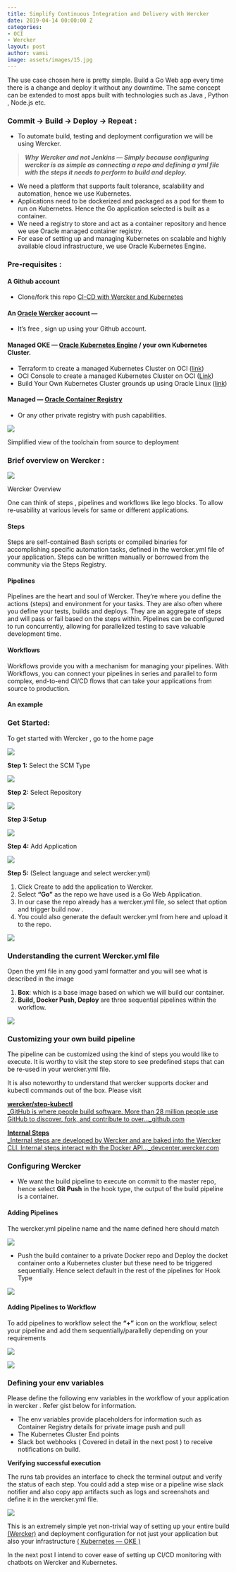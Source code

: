 ```yaml
---
title: Simplify Continuous Integration and Delivery with Wercker
date: 2019-04-14 00:00:00 Z
categories:
- OCI
- Wercker
layout: post
author: vamsi
image: assets/images/15.jpg
---
```


The use case chosen here is pretty simple. Build a Go Web app every time there is a change and deploy it without any downtime. The same concept can be extended to most apps built with technologies such as Java , Python , Node.js etc.

### **Commit -> Build -> Deploy -> Repeat :**

* To automate build, testing and deployment configuration we will be using Wercker.

> **_Why Wercker and not Jenkins — Simply because configuring wercker is as simple as connecting a repo and defining a yml file with the steps it needs to perform to build and deploy._**

* We need a platform that supports fault tolerance, scalability and automation, hence we use Kubernetes.
* Applications need to be dockerized and packaged as a pod for them to run on Kubernetes. Hence the Go application selected is built as a container.
* We need a registry to store and act as a container repository and hence we use Oracle managed container registry.
* For ease of setting up and managing Kubernetes on scalable and highly available cloud infrastructure, we use Oracle Kubernetes Engine.

### Pre-requisites :

#### A Github account

* Clone/fork this repo [CI-CD with Wercker and Kubernetes](https://github.com/vamsiramakrishnan/kubernetes-ci-cd)

#### An [Oracle Wercker](http://www.wercker.com/) account —

* It’s free , sign up using your Github account.

#### Managed OKE — [Oracle Kubernetes Engine](https://docs.cloud.oracle.com/iaas/Content/ContEng/Concepts/contengoverview.htm) / your own Kubernetes Cluster.

* Terraform to create a managed Kubernetes Cluster on OCI ([link](https://github.com/oracle/terraform-kubernetes-installer/))
* OCI Console to create a managed Kubernetes Cluster on OCI ([Link](https://docs.cloud.oracle.com/iaas/Content/ContEng/Tasks/contengcreatingclusterusingoke.htm?tocpath=Services%7CContainer%20Engine%7C_____3))
* Build Your Own Kubernetes Cluster grounds up using Oracle Linux ([link](https://docs.cloud.oracle.com/iaas/Content/ContEng/Concepts/contengoverview.htm))

#### Managed — [Oracle Container Registry](https://docs.cloud.oracle.com/iaas/Content/Registry/Concepts/registryoverview.htm)

* Or any other private registry with push capabilities.

![](https://cdn-images-1.medium.com/max/750/1*2qsueMK0qZ9kAC5NEF3yIQ.png)

Simplified view of the toolchain from source to deployment

### Brief overview on Wercker :

![](https://cdn-images-1.medium.com/max/750/1*w8sf_6j1NXWY4upa8zIfgg.png)

Wercker Overview

One can think of steps , pipelines and workflows like lego blocks. To allow re-usability at various levels for same or different applications.

#### Steps

Steps are self-contained Bash scripts or compiled binaries for accomplishing specific automation tasks, defined in the wercker.yml file of your application. Steps can be written manually or borrowed from the community via the Steps Registry.

#### Pipelines

Pipelines are the heart and soul of Wercker. They’re where you define the actions (steps) and environment for your tasks. They are also often where you define your tests, builds and deploys. They are an aggregate of steps and will pass or fail based on the steps within. Pipelines can be configured to run concurrently, allowing for parallelized testing to save valuable development time.

#### Workflows

Workflows provide you with a mechanism for managing your pipelines. With Workflows, you can connect your pipelines in series and parallel to form complex, end-to-end CI/CD flows that can take your applications from source to production.

#### An example

### Get Started:

To get started with Wercker , go to the home page

![](https://cdn-images-1.medium.com/max/750/1*weFiWkWZDmFHX85BfQcAEQ.png)

**Step 1:** Select the SCM Type

![](https://cdn-images-1.medium.com/max/750/1*ZTx5vdz5OnWYUwrYzil2Lw.png)

**Step 2:** Select Repository

![](https://cdn-images-1.medium.com/max/750/1*1f0gPxxMRhTYRUFY2Vcn_w.png)

**Step 3:Setup**

![](https://cdn-images-1.medium.com/max/750/1*J49n7Y-UAm8F0_Wd9fpmBw.png)

**Step 4:** Add Application

![](https://cdn-images-1.medium.com/max/750/1*1pf4sKJorQy3bBHe1P8kbA.png)

**Step 5:** (Select language and select wercker.yml)

1. Click Create to add the application to Wercker.
2. Select **“Go”** as the repo we have used is a Go Web Application.
3. In our case the repo already has a wercker.yml file, so select that option and trigger build now .
4. You could also generate the default wercker.yml from here and upload it to the repo.

![](https://cdn-images-1.medium.com/max/750/0*LpNzY7z3w1UvwiKA.png)

### Understanding the current Wercker.yml file

Open the yml file in any good yaml formatter and you will see what is described in the image

1. **Box**: which is a base image based on which we will build our container.
2. **Build, Docker Push, Deploy** are three sequential pipelines within the workflow.

![](https://cdn-images-1.medium.com/max/750/1*WrMipRLoZsgcWhKkBQIK4A.png)

### Customizing your own build pipeline

The pipeline can be customized using the kind of steps you would like to execute. It is worthy to visit the step store to see predefined steps that can be re-used in your wercker.yml file.

It is also noteworthy to understand that wercker supports docker and kubectl commands out of the box. Please visit

[**wercker/step-kubectl**  
_GitHub is where people build software. More than 28 million people use GitHub to discover, fork, and contribute to over…_github.com](https://github.com/wercker/step-kubectl "https://github.com/wercker/step-kubectl")

[**Internal Steps**  
_Internal steps are developed by Wercker and are baked into the Wercker CLI. Internal steps interact with the Docker API…_devcenter.wercker.com](https://devcenter.wercker.com/development/steps/internal-steps/#internal-docker-push "https://devcenter.wercker.com/development/steps/internal-steps/#internal-docker-push")

### Configuring Wercker

* We want the build pipeline to execute on commit to the master repo, hence select **Git Push** in the hook type, the output of the build pipeline is a container.

#### Adding Pipelines

The wercker.yml pipeline name and the name defined here should match

![](https://cdn-images-1.medium.com/max/750/1*wwL_7zt0O9rdIXtq24q2Uw.png)

* Push the build container to a private Docker repo and Deploy the docket container onto a Kubernetes cluster but these need to be triggered sequentially. Hence select default in the rest of the pipelines for Hook Type

![](https://cdn-images-1.medium.com/max/750/1*eleiMPn3E1hilPQQ0uUBtQ.png)

#### Adding Pipelines to Workflow

To add pipelines to workflow select the **“+”** icon on the workflow, select your pipeline and add them sequentially/parallelly depending on your requirements

![](https://cdn-images-1.medium.com/max/750/1*qJO85mbDCHfrHGH3sCvm8A.png)

![](https://cdn-images-1.medium.com/max/750/1*ixK1qZg2ZQuqaz1DCouV7Q.png)

### Defining your env variables

Please define the following env variables in the workflow of your application in wercker . Refer gist below for information.

* The env variables provide placeholders for information such as Container Registry details for private image push and pull
* The Kubernetes Cluster End points
* Slack bot webhooks ( Covered in detail in the next post ) to receive notifications on build.

**Verifying successful execution**

The runs tab provides an interface to check the terminal output and verify the status of each step. You could add a step wise or a pipeline wise slack notifier and also copy app artifacts such as logs and screenshots and define it in the wercker.yml file.

![](https://cdn-images-1.medium.com/max/750/1*LeNoG7m9LP8zFRvtBp50qQ.png)

This is an extremely simple yet non-trivial way of setting up your entire build [(Wercker)](http://www.wercker.com/) and deployment configuration for not just your application but also your infrastructure [( Kubernetes — OKE )](https://cloud.oracle.com/containers/kubernetes-engine)

In the next post I intend to cover ease of setting up CI/CD monitoring with chatbots on Wercker and Kubernetes.